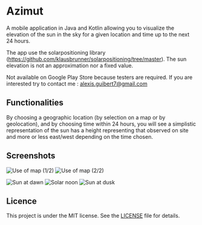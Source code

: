# Azimut

A mobile application in Java and Kotlin allowing you to visualize the elevation of the sun in the sky for a given location and time up to the next 24 hours.

The app use the solarpositioning library (https://github.com/klausbrunner/solarpositioning/tree/master).
The sun elevation is not an approximation nor a fixed value. 

Not available on Google Play Store because testers are required.
If you are interested try to contact me : alexis.guibert7@gmail.com

## Functionalities

By choosing a geographic location (by selection on a map or by geolocation), and by choosing time within 24 hours, you will see a simplistic representation of the sun has a height representing that observed on site and more or less east/west depending on the time chosen.

## Screenshots

![Use of map (1/2)](app/src/main/java/com/astro/azimut/demoImages/map1.jpg)
![Use of map (2/2)](app/src/main/java/com/astro/azimut/demoImages/map2.jpg)

![Sun at dawn](app/src/main/java/com/astro/azimut/demoImages/morning.jpg)
![Solar noon](app/src/main/java/com/astro/azimut/demoImages/noon.jpg)
![Sun at dusk](app/src/main/java/com/astro/azimut/demoImages/evening.jpg)

## Licence

This project is under the MIT license. See the <a href="LICENSE">LICENSE</a> file for details.
